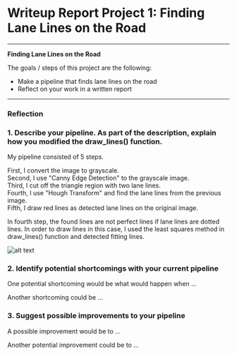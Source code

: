 # **Writeup Report Project 1: Finding Lane Lines on the Road**

---

**Finding Lane Lines on the Road**

The goals / steps of this project are the following:
* Make a pipeline that finds lane lines on the road
* Reflect on your work in a written report


[//]: # (Image References)

[image1]: ./examples/grayscale.jpg "Grayscale"
[image2]: ./examples/grayscale.jpg "Grayscale"

---

### Reflection

### 1. Describe your pipeline. As part of the description, explain how you modified the draw_lines() function.

My pipeline consisted of 5 steps.  
  
  First, I convert the image to grayscale.  
  Second, I use "Canny Edge Detection" to the grayscale image.  
  Third, I cut off the triangle region with two lane lines.  
  Fourth, I use "Hough Transform" and find the lane lines from the previous image.  
  Fifth, I draw red lines as detected lane lines on the original image.  

In fourth step, the found lines are not perfect lines if lane lines are dotted lines. In order to draw lines in this case, I used the least squares method in draw_lines() function and detected fitting lines.

![alt text][image1]


### 2. Identify potential shortcomings with your current pipeline


One potential shortcoming would be what would happen when ...

Another shortcoming could be ...


### 3. Suggest possible improvements to your pipeline

A possible improvement would be to ...

Another potential improvement could be to ...
